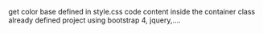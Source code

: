 get color base defined in style.css
code content inside the container class already defined 
project using bootstrap 4, jquery,....

